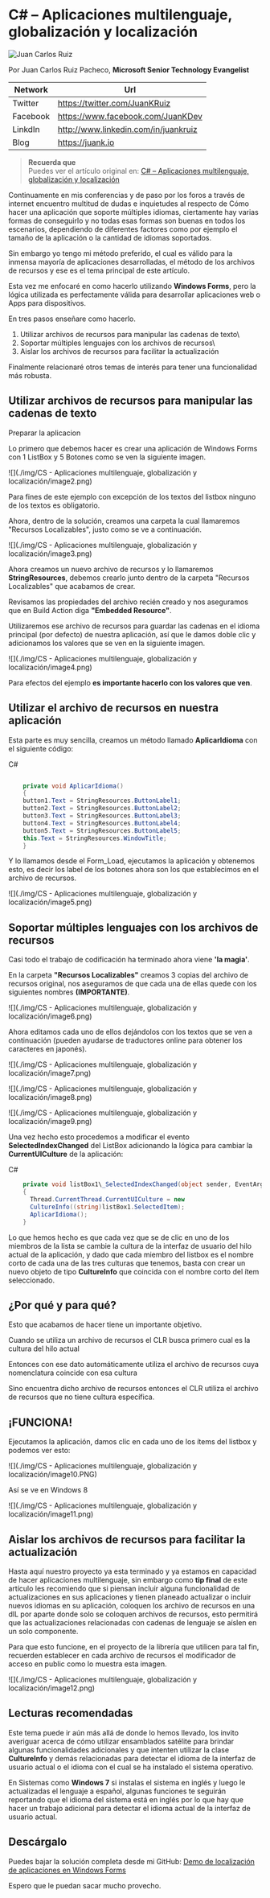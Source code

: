 
<properties
	pageTitle="C# – Aplicaciones multilenguaje, globalización y localización"
	description="Ejemplo de Aplicaciones multilenguaje, globalización y localización en C#"
	services="net-dev"
	documentationCenter=""
	authors="JUanKRuiz"
	manager=""
	editor="andygonusa"/>

<tags
	ms.service="net-dev"
	ms.workload="CS"
	ms.tgt_pltfrm="na"
	ms.devlang="na"
	ms.topic="how-to-article"
	ms.date="05/17/2016"
	ms.author="andygonusa"/>


# C\# – Aplicaciones multilenguaje, globalización y localización
![Juan Carlos Ruiz ](http://gravatar.com/avatar/2c36e6ebd9b4d33c3e9a0362607b3e57?s=150)
<!-- -->

Por Juan Carlos Ruiz Pacheco, **Microsoft Senior Technology Evangelist**

  Network   | Url
  ----------|----------------------------------------
  Twitter   | https://twitter.com/JuanKRuiz
  Facebook  | https://www.facebook.com/JuanKDev
  LinkdIn   | http://www.linkedin.com/in/juankruiz
  Blog      | https://juank.io



>**Recuerda que** <br/>
>Puedes ver el artículo original en: 
> [C# – Aplicaciones multilenguaje, globalización y localización](https://juank.io/c-aplicaciones-multilenguaje-globalizacion-localizacion/)

Continuamente en mis conferencias y de paso por los foros a través de
internet encuentro multitud de dudas e inquietudes al respecto de Cómo
hacer una aplicación que soporte múltiples idiomas, ciertamente hay
varias formas de conseguirlo y no todas esas formas son buenas en todos
los escenarios, dependiendo de diferentes factores como por ejemplo el
tamaño de la aplicación o la cantidad de idiomas soportados.

Sin embargo yo tengo mi método preferido, el cual es válido para la
inmensa mayoría de aplicaciones desarrolladas, el método de los archivos
de recursos y ese es el tema principal de este artículo.

Esta vez me enfocaré en como hacerlo utilizando **Windows Forms**, pero
la lógica utilizada es perfectamente válida para desarrollar
aplicaciones web o Apps para dispositivos.

En tres pasos enseñare como hacerlo.

1. Utilizar archivos de recursos para manipular las cadenas de texto\
2. Soportar múltiples lenguajes con los archivos de recursos\
3. Aislar los archivos de recursos para facilitar la actualización

Finalmente relacionaré otros temas de interés para tener una
funcionalidad más robusta.

Utilizar archivos de recursos para manipular las cadenas de texto
-----------------------------------------------------------------

Preparar la aplicacion

Lo primero que debemos hacer es crear una aplicación de Windows Forms
con 1 ListBox y 5 Botones como se ven la siguiente imagen.

![](./img/CS - Aplicaciones multilenguaje, globalización y localización/image2.png)

Para fines de este ejemplo con excepción de los textos del listbox
ninguno de los textos es obligatorio.

Ahora, dentro de la solución, creamos una carpeta la cual llamaremos
"Recursos Localizables", justo como se ve a continuación.

![](./img/CS - Aplicaciones multilenguaje, globalización y localización/image3.png)

Ahora creamos un nuevo archivo de recursos y lo llamaremos
**StringResources**, debemos crearlo junto dentro de la carpeta
"Recursos Localizables" que acabamos de crear.

Revisamos las propiedades del archivo recién creado y nos aseguramos que
en Build Action diga **"Embedded Resource"**.

Utilizaremos ese archivo de recursos para guardar las cadenas en el
idioma principal (por defecto) de nuestra aplicación, así que le damos
doble clic y adicionamos los valores que se ven en la siguiente imagen.

![](./img/CS - Aplicaciones multilenguaje, globalización y localización/image4.png)

Para efectos del ejemplo **es importante hacerlo con los valores que
ven**.

Utilizar el archivo de recursos en nuestra aplicación
-----------------------------------------------------

Esta parte es muy sencilla, creamos un método llamado **AplicarIdioma**
con el siguiente código:

C\#

```csharp

    private void AplicarIdioma()
    {
	button1.Text = StringResources.ButtonLabel1;
	button2.Text = StringResources.ButtonLabel2;
	button3.Text = StringResources.ButtonLabel3;
	button4.Text = StringResources.ButtonLabel4;
	button5.Text = StringResources.ButtonLabel5;
	this.Text = StringResources.WindowTitle;
    }
```

Y lo llamamos desde el Form\_Load, ejecutamos la aplicación y obtenemos
esto, es decir los label de los botones ahora son los que establecimos
en el archivo de recursos.

![](./img/CS - Aplicaciones multilenguaje, globalización y localización/image5.png)

Soportar múltiples lenguajes con los archivos de recursos
---------------------------------------------------------

Casi todo el trabajo de codificación ha terminado ahora viene **'la
magia'**.

En la carpeta **"Recursos Localizables"** creamos 3 copias del archivo
de recursos original, nos aseguramos de que cada una de ellas quede con
los siguientes nombres **(IMPORTANTE)**.

![](./img/CS - Aplicaciones multilenguaje, globalización y localización/image6.png)

Ahora editamos cada uno de ellos dejándolos con los textos que se ven a
continuación (pueden ayudarse de traductores online para obtener los
caracteres en japonés).

![](./img/CS - Aplicaciones multilenguaje, globalización y localización/image7.png)

![](./img/CS - Aplicaciones multilenguaje, globalización y localización/image8.png)

![](./img/CS - Aplicaciones multilenguaje, globalización y localización/image9.png)

Una vez hecho esto procedemos a modificar el evento
**SelectedIndexChanged** del ListBox adicionando la lógica para cambiar
la **CurrentUICulture** de la aplicación:

C\#

```csharp
    private void listBox1\_SelectedIndexChanged(object sender, EventArgs e)
    {
      Thread.CurrentThread.CurrentUICulture = new
      CultureInfo((string)listBox1.SelectedItem);
      AplicarIdioma();
    }
```

Lo que hemos hecho es que cada vez que se de clic en uno de los miembros
de la lista se cambie la cultura de la interfaz de usuario del hilo
actual de la aplicación, y dado que cada miembro del listbox es el
nombre corto de cada una de las tres culturas que tenemos, basta con
crear un nuevo objeto de tipo **CultureInfo** que coincida con el nombre
corto del ítem seleccionado.

¿Por qué y para qué?
--------------------

Esto que acabamos de hacer tiene un importante objetivo.

Cuando se utiliza un archivo de recursos el CLR busca primero cual es la
cultura del hilo actual

Entonces con ese dato automáticamente utiliza el archivo de recursos
cuya nomenclatura coincide con esa cultura

Sino encuentra dicho archivo de recursos entonces el CLR utiliza el
archivo de recursos que no tiene cultura específica.

¡FUNCIONA!
----------

Ejecutamos la aplicación, damos clic en cada uno de los ítems del
listbox y podemos ver esto:

![](./img/CS - Aplicaciones multilenguaje, globalización y localización/image10.PNG)

Así se ve en Windows 8

![](./img/CS - Aplicaciones multilenguaje, globalización y localización/image11.png)

Aislar los archivos de recursos para facilitar la actualización
---------------------------------------------------------------

Hasta aquí nuestro proyecto ya esta terminado y ya estamos en capacidad
de hacer aplicaciones multilenguaje, sin embargo como **tip final** de
este artículo les recomiendo que si piensan incluir alguna funcionalidad
de actualizaciones en sus aplicaciones y tienen planeado actualizar o
incluir nuevos idiomas en su aplicación, coloquen los archivo de
recursos en una dlL por aparte donde solo se coloquen archivos de
recursos, esto permitirá que las actualizaciones relacionadas con
cadenas de lenguaje se aíslen en un solo componente.

Para que esto funcione, en el proyecto de la librería que utilicen para
tal fin, recuerden establecer en cada archivo de recursos el modificador
de acceso en public como lo muestra esta imagen.

![](./img/CS - Aplicaciones multilenguaje, globalización y localización/image12.png)

Lecturas recomendadas
---------------------

Este tema puede ir aún más allá de donde lo hemos llevado, los invito
averiguar acerca de cómo utilizar ensamblados satélite para brindar
algunas funcionalidades adicionales y que intenten utilizar la clase
**CultureInfo** y demás relacionadas para detectar el idioma de la
interfaz de usuario actual o el idioma con el cual se ha instalado el
sistema operativo.

En Sistemas como **Windows 7** si instalas el sistema en inglés y luego
le actualizadas el lenguaje a español, algunas funciones te seguirán
reportando que el idioma del sistema está en inglés por lo que hay que
hacer un trabajo adicional para detectar el idioma actual de la interfaz
de usuario actual.

Descárgalo
----------

Puedes bajar la solución completa desde mi GitHub: [Demo de localización
de aplicaciones en Windows
Forms](https://github.com/JuanKRuiz/WinFormsLocalizationDemo)

Espero que le puedan sacar mucho provecho.

